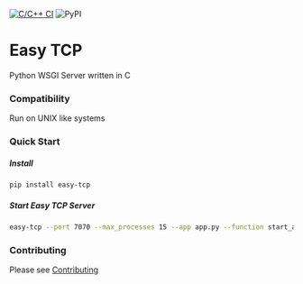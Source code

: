 [![C/C++ CI](https://github.com/joegasewicz/easy-tcp/actions/workflows/c-cpp.yml/badge.svg)](https://github.com/joegasewicz/easy-tcp/actions/workflows/c-cpp.yml)
![PyPI](https://img.shields.io/pypi/v/easy-tcp)

# Easy TCP
Python WSGI Server written in C

### Compatibility
Run on UNIX like systems

### Quick Start

##### Install
```bash
pip install easy-tcp
```

##### Start Easy TCP Server
```bash
easy-tcp --port 7070 --max_processes 15 --app app.py --function start_app
```

### Contributing
Please see [Contributing](CONTRIBUTING.md)
